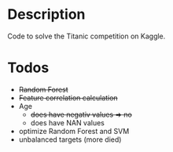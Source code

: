 # Description
Code to solve the Titanic competition on Kaggle.

# Todos

- ~~Random Forest~~
- ~~Feature correlation calculation~~
- Age 
    - ~~does have negativ values => no~~
    - does have NAN values
- optimize Random Forest and SVM
- unbalanced targets (more died)